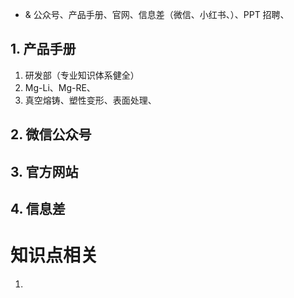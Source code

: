 - & 公众号、产品手册、官网、信息差（微信、小红书、）、PPT 招聘、 

## 1. 产品手册 
1. 研发部（专业知识体系健全）
2. Mg-Li、Mg-RE、
3. 真空熔铸、塑性变形、表面处理、

## 2. 微信公众号 


## 3. 官方网站 



## 4. 信息差 


# 知识点相关
1. 